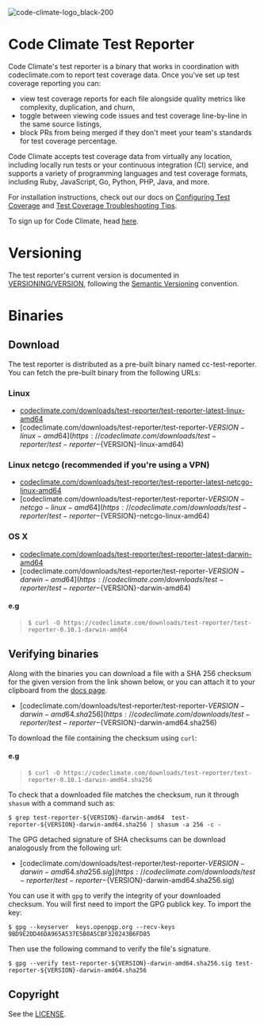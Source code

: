 ![code-climate-logo_black-200](https://user-images.githubusercontent.com/18341459/47682820-32937480-db93-11e8-9d81-e5052a22453b.png)

# Code Climate Test Reporter

Code Climate's test reporter is a binary that works in coordination with codeclimate.com to report test coverage data. Once you've set up test coverage reporting you can:
* view test coverage reports for each file alongside quality metrics like complexity, duplication, and churn,
* toggle between viewing code issues and test coverage line-by-line in the same source listings,
* block PRs from being merged if they don't meet your team's standards for test coverage percentage.

Code Climate accepts test coverage data from virtually any location, including locally run tests or your continuous integration (CI) service, and supports a variety of programming languages and test coverage formats, including Ruby, JavaScript, Go, Python, PHP, Java, and more.

For installation instructions, check out our docs on [Configuring Test Coverage](https://docs.codeclimate.com/docs/configuring-test-coverage) and [Test Coverage Troubleshooting Tips](https://docs.codeclimate.com/docs/test-coverage-troubleshooting-tips).

To sign up for Code Climate, head [here](https://codeclimate.com/quality/pricing/).

# Versioning
The test reporter's current version is documented in [VERSIONING/VERSION](https://github.com/codeclimate/test-reporter/blob/master/VERSIONING/VERSION), following the [Semantic Versioning](https://semver.org/) convention.

# Binaries

## Download
The test reporter is distributed as a pre-built binary named cc-test-reporter. You can fetch the pre-built binary from the following URLs:

### Linux
- [codeclimate.com/downloads/test-reporter/test-reporter-latest-linux-amd64](https://codeclimate.com/downloads/test-reporter/test-reporter-latest-linux-amd64)
- [codeclimate.com/downloads/test-reporter/test-reporter-${VERSION}-linux-amd64](https://codeclimate.com/downloads/test-reporter/test-reporter-${VERSION}-linux-amd64)


### Linux netcgo (recommended if you're using a VPN)
- [codeclimate.com/downloads/test-reporter/test-reporter-latest-netcgo-linux-amd64](https://codeclimate.com/downloads/test-reporter/test-reporter-latest-netcgo-linux-amd64)
- [codeclimate.com/downloads/test-reporter/test-reporter-${VERSION}-netcgo-linux-amd64](https://codeclimate.com/downloads/test-reporter/test-reporter-${VERSION}-netcgo-linux-amd64)

### OS X
- [codeclimate.com/downloads/test-reporter/test-reporter-latest-darwin-amd64](https://codeclimate.com/downloads/test-reporter/test-reporter-latest-darwin-amd64)
- [codeclimate.com/downloads/test-reporter/test-reporter-${VERSION}-darwin-amd64](https://codeclimate.com/downloads/test-reporter/test-reporter-${VERSION}-darwin-amd64)


#### e.g
>```console
>$ curl -O https://codeclimate.com/downloads/test-reporter/test-reporter-0.10.1-darwin-amd64
>```

## Verifying binaries

Along with the binaries you can download a file with a SHA 256 checksum for the given version from the link shown below, or you can attach it to your clipboard from the [docs page](https://docs.codeclimate.com/docs/configuring-test-coverage#locations-of-pre-built-binaries).

- [codeclimate.com/downloads/test-reporter/test-reporter-${VERSION}-darwin-amd64.sha256](https://codeclimate.com/downloads/test-reporter/test-reporter-${VERSION}-darwin-amd64.sha256)

To download the file containing the checksum using `curl`:
#### e.g
>```console
>$ curl -O https://codeclimate.com/downloads/test-reporter/test-reporter-0.10.1-darwin-amd64.sha256
>```

To check that a downloaded file matches the checksum, run it through `shasum` with a command such as:

```console
$ grep test-reporter-${VERSION}-darwin-amd64  test-reporter-${VERSION}-darwin-amd64.sha256 | shasum -a 256 -c -
```

The GPG detached signature of SHA checksums can be download analogously from the following url:

- [codeclimate.com/downloads/test-reporter/test-reporter-${VERSION}-darwin-amd64.sha256.sig](https://codeclimate.com/downloads/test-reporter/test-reporter-${VERSION}-darwin-amd64.sha256.sig)

You can use it with `gpg` to verify the integrity of your downloaded checksum. You will first need to import
the GPG publick key. To import the key:

```console
$ gpg --keyserver  keys.openpgp.org --recv-keys 9BD9E2DD46DA965A537E5B0A5CBF320243B6FD85
```

Then use the following command to verify the file's signature.

```console
$ gpg --verify test-reporter-${VERSION}-darwin-amd64.sha256.sig test-reporter-${VERSION}-darwin-amd64.sha256
```

## Copyright

See the [LICENSE](https://github.com/codeclimate/test-reporter/blob/master/LICENSE).
